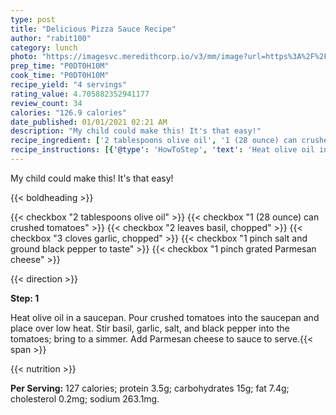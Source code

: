 ```yaml
---
type: post
title: "Delicious Pizza Sauce Recipe"
author: "rabit100"
category: lunch
photo: "https://imagesvc.meredithcorp.io/v3/mm/image?url=https%3A%2F%2Fimages.media-allrecipes.com%2Fuserphotos%2F950469.jpg"
prep_time: "P0DT0H10M"
cook_time: "P0DT0H10M"
recipe_yield: "4 servings"
rating_value: 4.705882352941177
review_count: 34
calories: "126.9 calories"
date_published: 01/01/2021 02:21 AM
description: "My child could make this! It's that easy!"
recipe_ingredient: ['2 tablespoons olive oil', '1 (28 ounce) can crushed tomatoes', '2 leaves basil, chopped', '3 cloves garlic, chopped', '1 pinch salt and ground black pepper to taste', '1 pinch grated Parmesan cheese']
recipe_instructions: [{'@type': 'HowToStep', 'text': 'Heat olive oil in a saucepan. Pour crushed tomatoes into the saucepan and place over low heat. Stir basil, garlic, salt, and black pepper into the tomatoes; bring to a simmer. Add Parmesan cheese to sauce to serve.\n'}]
---
```


My child could make this! It's that easy! 

{{< boldheading >}}

{{< checkbox "2 tablespoons olive oil" >}}
{{< checkbox "1 (28 ounce) can crushed tomatoes" >}}
{{< checkbox "2 leaves basil, chopped" >}}
{{< checkbox "3 cloves garlic, chopped" >}}
{{< checkbox "1 pinch salt and ground black pepper to taste" >}}
{{< checkbox "1 pinch grated Parmesan cheese" >}}


{{< direction >}}

**Step: 1**

Heat olive oil in a saucepan. Pour crushed tomatoes into the saucepan and place over low heat. Stir basil, garlic, salt, and black pepper into the tomatoes; bring to a simmer. Add Parmesan cheese to sauce to serve.{{< span >}}

{{< nutrition >}}

**Per Serving:** 127 calories; protein 3.5g; carbohydrates 15g; fat 7.4g; cholesterol 0.2mg; sodium 263.1mg.